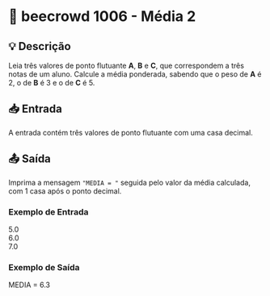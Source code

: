 # 📝 beecrowd 1006 - Média 2

## 💡 Descrição

Leia três valores de ponto flutuante **A**, **B** e **C**, que correspondem a três notas de um aluno. Calcule a média ponderada, sabendo que o peso de **A** é 2, o de **B** é 3 e o de **C** é 5.

## 📥 Entrada

A entrada contém três valores de ponto flutuante com uma casa decimal.

## 📤 Saída

Imprima a mensagem `"MEDIA = "` seguida pelo valor da média calculada, com 1 casa após o ponto decimal.

### Exemplo de Entrada
5.0  
6.0  
7.0  

### Exemplo de Saída
MEDIA = 6.3
